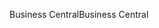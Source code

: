 <span data-ttu-id="10c8e-101">Business Central</span><span class="sxs-lookup"><span data-stu-id="10c8e-101">Business Central</span></span>

